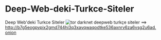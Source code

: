 # Deep-Web-deki-Turkce-Siteler
Deep Web'deki Turkce Siteler
![tor darknet deepweb turkçe siteler](https://www.torproject.org/static/images/tor-project-logo-onions.png)
==> http://b7g5eogpvpix2gmd744hi3q3xayqwaqodtke536axnrv6za6vsg2u6ad.onion
